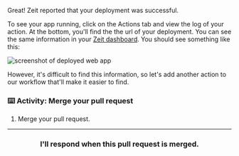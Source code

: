 Great! Zeit reported that your deployment was successful.

To see your app running, click on the Actions tab and view the log of your action. At the bottom, you'll find the the url of your deployment. You can see the same information in your [Zeit dashboard](https://zeit.co/account/tokens). You should see something like this:

![screenshot of deployed web app](https://user-images.githubusercontent.com/16547949/52747339-92325600-2fb1-11e9-97af-7602a67d8db2.png)

However, it's difficult to find this information, so let's add another action to our workflow that'll make it easier to find.

### :keyboard: Activity: Merge your pull request

1. Merge your pull request.

<hr>
<h3 align="center">I'll respond when this pull request is merged.</h3>
